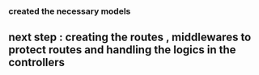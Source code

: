 ### created the necessary models

## next step : creating the routes , middlewares to protect routes and handling the logics in the controllers
